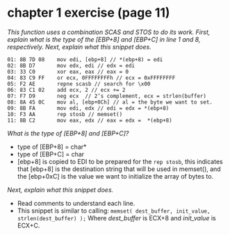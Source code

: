 # chapter 1 exercise (page 11)

_This function uses a combination SCAS and STOS to do its work. First, explain what is the type of the [EBP+8] and [EBP+C] in line 1 and 8, respectively. Next, explain what this snippet does._

```
01: 8B 7D 08 	mov edi, [ebp+8] // *(ebp+8) = edi
02: 8B D7 		mov edx, edi // edx = edi
03: 33 C0 		xor eax, eax // eax = 0
04: 83 C9 FF 	or ecx, 0FFFFFFFFh // ecx = 0xFFFFFFFF
05: F2 AE 		repne scasb // search for \x00
06: 83 C1 02 	add ecx, 2 // ecx += 2
07: F7 D9 		neg ecx  // 2’s complement, ecx = strlen(buffer)
08: 8A 45 0C 	mov al, [ebp+0Ch] // al = the byte we want to set.
09: 8B FA 		mov edi, edx // edi = edx = *(ebp+8)
10: F3 AA 		rep stosb // memset()
11: 8B C2 		mov eax, edx // eax = edx =  *(ebp+8)
```

_What is the type of [EBP+8] and [EBP+C]?_
- type of [EBP+8] = char*
- type of [EBP+C] = char
- [ebp+8] is copied to EDI to be prepared for the `rep stosb`, this indicates that [ebp+8] is the destination string that will be used in memset(), and the [ebp+0xC] is the value we want to initialize the array of bytes to.

_Next, explain what this snippet does._

- Read comments to understand each line.
- This snippet is similar to calling:
`memset( dest_buffer, init_value, strlen(dest_buffer) );` Where *dest_buffer* is ECX+8 and *init_value* is ECX+C.
